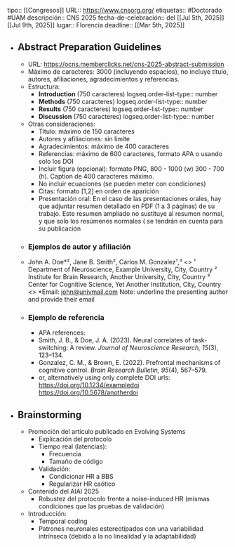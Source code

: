 tipo::  [[Congresos]]
URL:: https://www.cnsorg.org/
etiquetas:: #Doctorado #UAM
descripción:: CNS 2025
fecha-de-celebración:: del [[Jul 5th, 2025]] [[Jul 9th, 2025]] 
lugar:: Florencia
deadline:: [[Mar 5th, 2025]]

- ## Abstract Preparation Guidelines
	- URL: https://ocns.memberclicks.net/cns-2025-abstract-submission
	- Máximo de caracteres: 3000 (incluyendo espacios), no incluye título, autores, afiliaciones, agradecimientos y referencias.
	- Estructura:
		- **Introduction** (750 caracteres)
		  logseq.order-list-type:: number
		- **Methods** (750 caracteres)
		  logseq.order-list-type:: number
		- **Results** (750 caracteres)
		  logseq.order-list-type:: number
		- **Discussion** (750 caracteres)
		  logseq.order-list-type:: number
	- Otras consideraciones:
		- Título: máximo de 150 caracteres
		- Autores y afiliaciones: sin limite
		- Agradecimientos: máximo de 400 caracteres
		- Referencias: máximo de 600 caracteres, formato APA o usando solo los DOI
		- Incluir figura (opcional): formato PNG, 800 - 1000 (w) 300 - 700 (h). Caption de 400 caracteres máximo.
		- No incluir ecuaciones (se pueden meter con condiciones)
		- Citas: formato [1,2] en orden de aparición
		- Presentación oral: En el caso de las presentaciones orales, hay que adjuntar resumen detallado en PDF (1 a 3 páginas) de su trabajo. Este resumen ampliado no sustituye al resumen normal, y que solo los resúmenes normales ( se tendrán en cuenta para su publicación
	- ### Ejemplos de autor y afiliación
	- John A. Doe*², Jane B. Smith², Carlos M. Gonzalez¹,³
	  *<<leave one line>>*
	  ¹ Department of Neuroscience, Example University, City, Country
	  ² Institute for Brain Research, Another University, City, Country
	  ³ Center for Cognitive Science, Yet Another Institution, City, Country
	  *<<leave one line>>*
	  *Email: john@univmail.com
	  Note: underline the presenting author and provide their email
	- ### Ejemplo de referencia
		- APA references:
		- Smith, J. B., & Doe, J. A. (2023). Neural correlates of task-switching: A review. *Journal of Neuroscience Research, 15*(3), 123–134.
		- Gonzalez, C. M., & Brown, E. (2022). Prefrontal mechanisms of cognitive control. *Brain Research Bulletin, 95*(4), 567–579.
		- or, alternatively using only complete DOI urls:
		  https://doi.org/10.1234/exampledoi
		  https://doi.org/10.5678/anotherdoi
- ## Brainstorming
	- Promoción del artículo publicado en Evolving Systems
		- Explicación del protocolo
		- Tiempo real (latencias):
			- Frecuencia
			- Tamaño de código
		- Validación:
			- Condicionar HR a BBS
			- Regularizar HR caótico
	- Contenido del AIAI 2025
		- Robustez del protocolo frente a noise-induced HR (mismas condiciones que las pruebas de validación)
	- Introducción:
		- Temporal coding
		- Patrones neuronales estereotipados con una variabilidad intrínseca (debido a la no linealidad y la adaptabilidad)